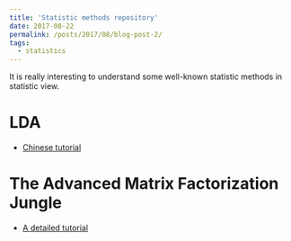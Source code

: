 ```yaml
---
title: 'Statistic methods repository'
date: 2017-08-22
permalink: /posts/2017/08/blog-post-2/
tags:
  - statistics
---
```


It is really interesting to understand some well-known statistic methods in statistic view. 



LDA 
======
* [Chinese tutorial](http://blog.csdn.net/v_july_v/article/details/41209515) 

The Advanced Matrix Factorization Jungle 
======
* [A detailed tutorial](https://sites.google.com/site/igorcarron2/matrixfactorizations)